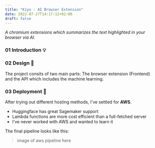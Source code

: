 ```yaml
---
title: "Kiyo - AI Browser Extension"
date: 2022-07-27T14:17:12+02:00
draft: false 
---
```

_A chromium extensions which summarizes the text highlighted in your browser via AI._

### 01 Introduction 💡

### 02 Design 📝
The project consits of two main parts: The browser extension (Frontend) and the API which includes the machine learning.

### 03 Deployment 🚀
After trying out different hosting methods, I've settled for **AWS**. 

- Huggingface has great Sagemaker support
- Lambda functions are more cost efficient than a full-fetched server
- I've never worked with AWS and wanted to learn it

The final pipeline looks like this:

> image of aws pipeline here